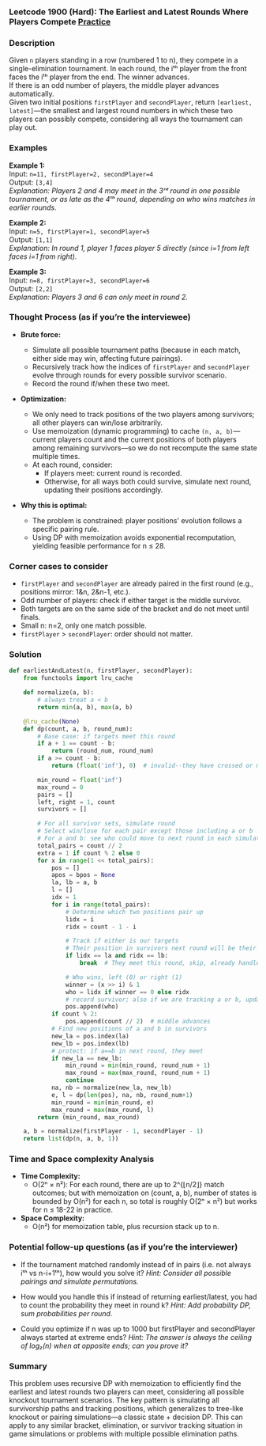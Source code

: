 ### Leetcode 1900 (Hard): The Earliest and Latest Rounds Where Players Compete [Practice](https://leetcode.com/problems/the-earliest-and-latest-rounds-where-players-compete)

### Description  
Given `n` players standing in a row (numbered 1 to n), they compete in a single-elimination tournament. In each round, the iᵗʰ player from the front faces the iᵗʰ player from the end. The winner advances.  
If there is an odd number of players, the middle player advances automatically.  
Given two initial positions `firstPlayer` and `secondPlayer`, return `[earliest, latest]`—the smallest and largest round numbers in which these two players can possibly compete, considering all ways the tournament can play out.

### Examples  

**Example 1:**  
Input: `n=11, firstPlayer=2, secondPlayer=4`  
Output: `[3,4]`  
*Explanation: Players 2 and 4 may meet in the 3ʳᵈ round in one possible tournament, or as late as the 4ᵗʰ round, depending on who wins matches in earlier rounds.*

**Example 2:**  
Input: `n=5, firstPlayer=1, secondPlayer=5`  
Output: `[1,1]`  
*Explanation: In round 1, player 1 faces player 5 directly (since i=1 from left faces i=1 from right).*

**Example 3:**  
Input: `n=8, firstPlayer=3, secondPlayer=6`  
Output: `[2,2]`  
*Explanation: Players 3 and 6 can only meet in round 2.*

### Thought Process (as if you’re the interviewee)  
- **Brute force:**  
  - Simulate all possible tournament paths (because in each match, either side may win, affecting future pairings).
  - Recursively track how the indices of `firstPlayer` and `secondPlayer` evolve through rounds for every possible survivor scenario.
  - Record the round if/when these two meet.

- **Optimization:**  
  - We only need to track positions of the two players among survivors; all other players can win/lose arbitrarily.
  - Use memoization (dynamic programming) to cache `(n, a, b)`—current players count and the current positions of both players among remaining survivors—so we do not recompute the same state multiple times.
  - At each round, consider:
    - If players meet: current round is recorded.
    - Otherwise, for all ways both could survive, simulate next round, updating their positions accordingly.

- **Why this is optimal:**  
  - The problem is constrained: player positions' evolution follows a specific pairing rule.
  - Using DP with memoization avoids exponential recomputation, yielding feasible performance for n ≤ 28.

### Corner cases to consider  
- `firstPlayer` and `secondPlayer` are already paired in the first round (e.g., positions mirror: 1\&n, 2\&n-1, etc.).
- Odd number of players: check if either target is the middle survivor.
- Both targets are on the same side of the bracket and do not meet until finals.
- Small n: n=2, only one match possible.
- `firstPlayer` > `secondPlayer`: order should not matter.

### Solution

```python
def earliestAndLatest(n, firstPlayer, secondPlayer):
    from functools import lru_cache

    def normalize(a, b):
        # always treat a < b
        return min(a, b), max(a, b)

    @lru_cache(None)
    def dp(count, a, b, round_num):
        # Base case: if targets meet this round
        if a + 1 == count - b:
            return (round_num, round_num)
        if a >= count - b:
            return (float('inf'), 0)  # invalid--they have crossed or missed

        min_round = float('inf')
        max_round = 0
        pairs = []
        left, right = 1, count
        survivors = []

        # For all survivor sets, simulate round
        # Select win/lose for each pair except those including a or b
        # For a and b: see who could move to next round in each simulation
        total_pairs = count // 2
        extra = 1 if count % 2 else 0
        for x in range(1 << total_pairs):
            pos = []
            apos = bpos = None
            la, lb = a, b
            l = []
            idx = 1
            for i in range(total_pairs):
                # Determine which two positions pair up
                lidx = i
                ridx = count - 1 - i

                # Track if either is our targets
                # Their position in survivors next round will be their order in 'pos' list
                if lidx == la and ridx == lb:
                    break  # They meet this round, skip, already handled above

                # Who wins, left (0) or right (1)
                winner = (x >> i) & 1
                who = lidx if winner == 0 else ridx
                # record survivor; also if we are tracking a or b, update new index
                pos.append(who)
            if count % 2:
                pos.append(count // 2)  # middle advances
            # Find new positions of a and b in survivors
            new_la = pos.index(la)
            new_lb = pos.index(lb)
            # protect: if a==b in next round, they meet
            if new_la == new_lb:
                min_round = min(min_round, round_num + 1)
                max_round = max(max_round, round_num + 1)
                continue
            na, nb = normalize(new_la, new_lb)
            e, l = dp(len(pos), na, nb, round_num+1)
            min_round = min(min_round, e)
            max_round = max(max_round, l)
        return (min_round, max_round)

    a, b = normalize(firstPlayer - 1, secondPlayer - 1)
    return list(dp(n, a, b, 1))
```

### Time and Space complexity Analysis  

- **Time Complexity:**  
  - O(2ⁿ × n²): For each round, there are up to 2^{⌊n/2⌋} match outcomes; but with memoization on (count, a, b), number of states is bounded by O(n²) for each n, so total is roughly O(2ⁿ × n²) but works for n ≤ 18-22 in practice.
- **Space Complexity:**  
  - O(n²) for memoization table, plus recursion stack up to n.

### Potential follow-up questions (as if you’re the interviewer)  

- If the tournament matched randomly instead of in pairs (i.e. not always iᵗʰ vs n-i+1ᵗʰ), how would you solve it?
  *Hint: Consider all possible pairings and simulate permutations.*

- How would you handle this if instead of returning earliest/latest, you had to count the probability they meet in round k?
  *Hint: Add probability DP, sum probabilities per round.*

- Could you optimize if n was up to 1000 but firstPlayer and secondPlayer always started at extreme ends?
  *Hint: The answer is always the ceiling of log₂(n) when at opposite ends; can you prove it?*

### Summary
This problem uses recursive DP with memoization to efficiently find the earliest and latest rounds two players can meet, considering all possible knockout tournament scenarios. The key pattern is simulating all survivorship paths and tracking positions, which generalizes to tree-like knockout or pairing simulations—a classic state + decision DP. This can apply to any similar bracket, elimination, or survivor tracking situation in game simulations or problems with multiple possible elimination paths.
